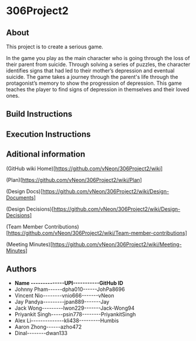 # 306Project2

## About
This project is to create a serious game.

In the game you play as the main character who is going through the loss of their parent from suicide. Through solving a series of puzzles, the character identifies signs that had led to their mother’s depression and eventual suicide. The game takes a journey through the parent's life through the protagonist’s memory to show the progression of depression. This game teaches the player to find signs of depression in themselves and their loved ones.

## Build Instructions

## Execution Instructions

## Aditional information

(GitHub wiki Home)[https://github.com/vNeon/306Project2/wiki]

(Plan)[https://github.com/vNeon/306Project2/wiki/Plan]

(Design Docs)[https://github.com/vNeon/306Project2/wiki/Design-Documents]

(Design Decisions)[https://github.com/vNeon/306Project2/wiki/Design-Decisions]

(Team Member Contributions)[https://github.com/vNeon/306Project2/wiki/Team-member-contributions]

(Meeting Minutes)[https://github.com/vNeon/306Project2/wiki/Meeting-Minutes]



## Authors
* **Name --------------UPI-----------GitHub ID**
* Johnny Pham------dpha010------JohPa8696
* Vincent Nio--------vnio666-------vNeon
* Jay Pandya---------jpan889-------Jay
* Jack Wong---------lwon229-------Jack-Wong94
* Priyankit Singh-----psin778--------PriyankitSingh
* Alex Li--------------kli438---------Humbis
* Aaron Zhong------azho472                    
* Dinal--------dwan133    
